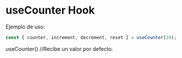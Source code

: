 # useCounter Hook

Ejemplo de uso:

```javascript
const { counter, increment, decrement, reset } = useCounter(10);
```

useCounter() //Recibe un valor por defecto.
